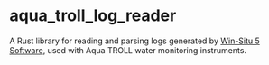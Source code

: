 # aqua_troll_log_reader

A Rust library for reading and parsing logs generated by [Win-Situ 5 Software](https://in-situ.com/en/win-situ-software),
used with Aqua TROLL water monitoring instruments.

